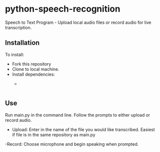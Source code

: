 # python-speech-recognition
Speech to Text Program - Upload local audio files or record audio for live transcription.

## Installation
To install:
- Fork this repository
- Clone to local machine.
- Install dependencies:
    - ```pip3 install -r requirements.txt
    ```
## Use
Run main.py in the command line.
Follow the prompts to either upload or record audio.

- Upload: Enter in the name of the file you would like transcribed. Easiest if file is in the same repository as main.py

-Record: Choose microphone and begin speaking when prompted.